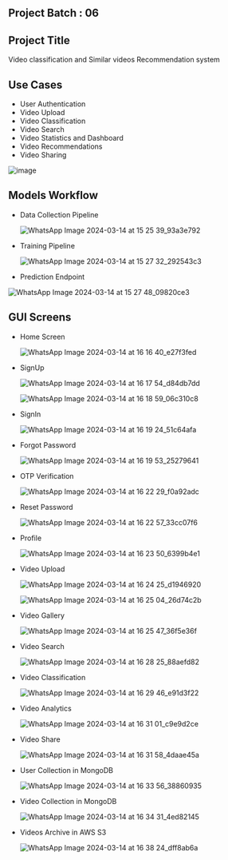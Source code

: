 ## Project Batch : 06

## Project Title

Video classification and Similar videos Recommendation system

## Use Cases

- User Authentication
- Video Upload
- Video Classification
- Video Search
- Video Statistics and Dashboard
- Video Recommendations
- Video Sharing

![image](https://github.com/MohanVaddella/VidGalaxy/assets/84492994/3e741f3e-aaaa-4320-ad85-9d16dcdfb861)


## Models Workflow

- Data Collection Pipeline

  ![WhatsApp Image 2024-03-14 at 15 25 39_93a3e792](https://github.com/MohanVaddella/VidGalaxy/assets/84492994/6d67a310-0ebd-4f56-a320-025f380173a4)

- Training Pipeline

  ![WhatsApp Image 2024-03-14 at 15 27 32_292543c3](https://github.com/MohanVaddella/VidGalaxy/assets/84492994/5b4905b2-3d41-46ac-9810-5931c0d9c152)

- Prediction Endpoint

![WhatsApp Image 2024-03-14 at 15 27 48_09820ce3](https://github.com/MohanVaddella/VidGalaxy/assets/84492994/858ccb63-0bcb-4c9f-a8b7-526a3df338bd)

## GUI Screens

- Home Screen
  
  ![WhatsApp Image 2024-03-14 at 16 16 40_e27f3fed](https://github.com/MohanVaddella/VidGalaxy/assets/84492994/03e6deb6-dd13-45ed-9940-b4826bafb1a1)

- SignUp

  ![WhatsApp Image 2024-03-14 at 16 17 54_d84db7dd](https://github.com/MohanVaddella/VidGalaxy/assets/84492994/ecad7b32-fc76-483a-8613-fe986ad7ee35)

  ![WhatsApp Image 2024-03-14 at 16 18 59_06c310c8](https://github.com/MohanVaddella/VidGalaxy/assets/84492994/2a15fad0-e5f0-45b6-9494-d6533508b7b0)

- SignIn

  ![WhatsApp Image 2024-03-14 at 16 19 24_51c64afa](https://github.com/MohanVaddella/VidGalaxy/assets/84492994/6bef9d65-29b7-4da1-8170-22d13d253129)

- Forgot Password

  ![WhatsApp Image 2024-03-14 at 16 19 53_25279641](https://github.com/MohanVaddella/VidGalaxy/assets/84492994/1ea824c0-02d9-46fd-953d-1fb5ae55a5f0)

- OTP Verification

  ![WhatsApp Image 2024-03-14 at 16 22 29_f0a92adc](https://github.com/MohanVaddella/VidGalaxy/assets/84492994/e21de55e-3327-40c8-b021-08555519c63c)

- Reset Password

  ![WhatsApp Image 2024-03-14 at 16 22 57_33cc07f6](https://github.com/MohanVaddella/VidGalaxy/assets/84492994/089db80e-2a43-443f-9730-1c12bdb56c3f)

- Profile

  ![WhatsApp Image 2024-03-14 at 16 23 50_6399b4e1](https://github.com/MohanVaddella/VidGalaxy/assets/84492994/2d7fe343-0808-4447-866d-7d1a37446732)

- Video Upload

  ![WhatsApp Image 2024-03-14 at 16 24 25_d1946920](https://github.com/MohanVaddella/VidGalaxy/assets/84492994/9938e6e8-ab47-42c7-b221-8c722a5fc29c)

  ![WhatsApp Image 2024-03-14 at 16 25 04_26d74c2b](https://github.com/MohanVaddella/VidGalaxy/assets/84492994/a47f9dbf-751b-45a6-a852-4b9a90df2980)

- Video Gallery

  ![WhatsApp Image 2024-03-14 at 16 25 47_36f5e36f](https://github.com/MohanVaddella/VidGalaxy/assets/84492994/0a3fac54-5ade-4c9d-bb15-1a59df938ddf)

- Video Search

  ![WhatsApp Image 2024-03-14 at 16 28 25_88aefd82](https://github.com/MohanVaddella/VidGalaxy/assets/84492994/a933f298-1dae-475e-bbc3-ebcf244c0f0d)

- Video Classification

  ![WhatsApp Image 2024-03-14 at 16 29 46_e91d3f22](https://github.com/MohanVaddella/VidGalaxy/assets/84492994/19db9428-95a9-4235-a3f4-bedbb2ad53c3)

- Video Analytics

  ![WhatsApp Image 2024-03-14 at 16 31 01_c9e9d2ce](https://github.com/MohanVaddella/VidGalaxy/assets/84492994/94ece5d7-da81-4f18-a037-51c9df385055)

- Video Share

  ![WhatsApp Image 2024-03-14 at 16 31 58_4daae45a](https://github.com/MohanVaddella/VidGalaxy/assets/84492994/a48814f7-0d01-4566-b0b3-a31c7afef3a9)

- User Collection in MongoDB

  ![WhatsApp Image 2024-03-14 at 16 33 56_38860935](https://github.com/MohanVaddella/VidGalaxy/assets/84492994/38998c95-0f2b-4a66-a556-205425ff992d)

- Video Collection in MongoDB

  ![WhatsApp Image 2024-03-14 at 16 34 31_4ed82145](https://github.com/MohanVaddella/VidGalaxy/assets/84492994/6d892f80-70ed-4ba5-a5b7-0e99c8034a0d)

- Videos Archive in AWS S3

  ![WhatsApp Image 2024-03-14 at 16 38 24_dff8ab6a](https://github.com/MohanVaddella/VidGalaxy/assets/84492994/1ce1beba-a915-48f4-8d90-af97aa33e670)


  
















